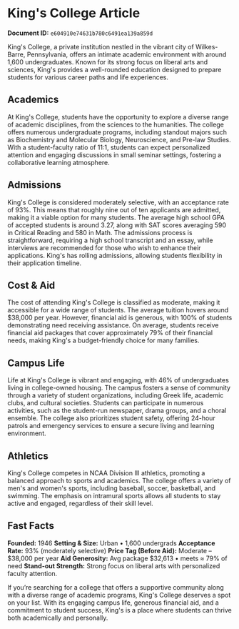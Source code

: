 # King's College Article

**Document ID:** `e604910e74631b780c6491ea139a859d`

King's College, a private institution nestled in the vibrant city of Wilkes-Barre, Pennsylvania, offers an intimate academic environment with around 1,600 undergraduates. Known for its strong focus on liberal arts and sciences, King's provides a well-rounded education designed to prepare students for various career paths and life experiences.

## Academics
At King's College, students have the opportunity to explore a diverse range of academic disciplines, from the sciences to the humanities. The college offers numerous undergraduate programs, including standout majors such as Biochemistry and Molecular Biology, Neuroscience, and Pre-law Studies. With a student-faculty ratio of 11:1, students can expect personalized attention and engaging discussions in small seminar settings, fostering a collaborative learning atmosphere.

## Admissions
King's College is considered moderately selective, with an acceptance rate of 93%. This means that roughly nine out of ten applicants are admitted, making it a viable option for many students. The average high school GPA of accepted students is around 3.27, along with SAT scores averaging 590 in Critical Reading and 580 in Math. The admissions process is straightforward, requiring a high school transcript and an essay, while interviews are recommended for those who wish to enhance their applications. King's has rolling admissions, allowing students flexibility in their application timeline.

## Cost & Aid
The cost of attending King's College is classified as moderate, making it accessible for a wide range of students. The average tuition hovers around $38,000 per year. However, financial aid is generous, with 100% of students demonstrating need receiving assistance. On average, students receive financial aid packages that cover approximately 79% of their financial needs, making King's a budget-friendly choice for many families.

## Campus Life
Life at King's College is vibrant and engaging, with 46% of undergraduates living in college-owned housing. The campus fosters a sense of community through a variety of student organizations, including Greek life, academic clubs, and cultural societies. Students can participate in numerous activities, such as the student-run newspaper, drama groups, and a choral ensemble. The college also prioritizes student safety, offering 24-hour patrols and emergency services to ensure a secure living and learning environment.

## Athletics
King's College competes in NCAA Division III athletics, promoting a balanced approach to sports and academics. The college offers a variety of men's and women's sports, including baseball, soccer, basketball, and swimming. The emphasis on intramural sports allows all students to stay active and engaged, regardless of their skill level.

## Fast Facts
**Founded:** 1946
**Setting & Size:** Urban • 1,600 undergrads
**Acceptance Rate:** 93% (moderately selective)
**Price Tag (Before Aid):** Moderate – $38,000 per year
**Aid Generosity:** Avg package $32,613 • meets ≈ 79% of need
**Stand-out Strength:** Strong focus on liberal arts with personalized faculty attention.

If you’re searching for a college that offers a supportive community along with a diverse range of academic programs, King's College deserves a spot on your list. With its engaging campus life, generous financial aid, and a commitment to student success, King's is a place where students can thrive both academically and personally.

